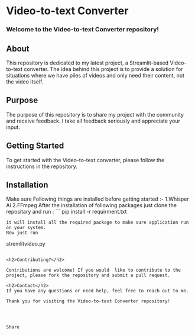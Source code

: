<h1>Video-to-text Converter</h1>
<h3>Welcome to the Video-to-text Converter repository!</h3>

<h2>About</h2>
This repository is dedicated to my latest project, a Streamlit-based Video-to-text converter. The idea behind this project is to provide a solution for situations where we have piles of videos and only need their content, not the video itself.

<h2>Purpose</h2>
The purpose of this repository is to share my project with the community and receive feedback. I take all feedback seriously and appreciate your input.

<h2>Getting Started</h2>
To get started with the Video-to-text converter, please follow the instructions in the repository.
<h2>Installation</h2>
Make sure Following things are installed before getting started :-
1.Whisper Ai
2.FFmpeg
After the installation of following packages just clone the repositary and run :
```
pip install -r requirment.txt 

```
it will install all the required package to make sure application run on your system.
Now just run 

```
stremlitvideo.py 
```

<h2>Contributing?</h2>

Contributions are welcome! If you would  like to contribute to the project, please fork the repository and submit a pull request.

<h2>Contact</h2>
If you have any questions or need help, feel free to reach out to me.

Thank you for visiting the Video-to-text Converter repository!




Share
